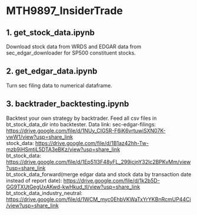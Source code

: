 # MTH9897_InsiderTrade

## 1. get_stock_data.ipynb
Download stock data from WRDS and EDGAR data from sec_edgar_downloader for SP500 constituent stocks.

## 2. get_edgar_data.ipynb
Turn sec filing data to numerical dataframe.

## 3. backtrader_backtesting.ipynb
Backtest your own strategy by backtrader. Feed all csv files in bt_stock_data_dir into backtester.
Data link:
sec-edgar-filings: https://drive.google.com/file/d/1NUy_CIG5R-F6iK6vrtuwiSXN07K-vwW1/view?usp=share_link  
stock_data: https://drive.google.com/file/d/1B1az42hh-Tw-mzb9iHSmtjL5DTA3eBKz/view?usp=share_link  
bt_stock_data: https://drive.google.com/file/d/1Ep51l3F48yFL_299icjnY32lc2BPKvMm/view?usp=share_link  
bt_stock_data_forward(merge edgar data and stock data by transaction date instead of report date): https://drive.google.com/file/d/1k2b5D-GG9TXUtGegUxAKwd-kwHkud_tI/view?usp=share_link  
bt_stock_data_industry_neutral: https://drive.google.com/file/d/1WCM_myc0EhbVKWaTxYrYKBnRcmUP44Ci/view?usp=share_link  

